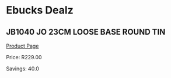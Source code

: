 
# Ebucks Dealz
## JB1040 JO 23CM LOOSE BASE ROUND TIN
[Product Page](https://www.ebucks.com/web/shop/productSelected.do?prodId=1146889236&catId=704983235)

Price: R229.00

Savings: 40.0


	